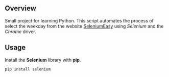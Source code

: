 ## Overview

Small project for learning Python. This script automates the process of select the weekday from the website [SeleniumEasy](http://demo.seleniumeasy.com/) using _Selenium_ and the _Chrome_ driver.

## Usage

Install the **Selenium** library with **pip**.

```bash
pip install selenium
```

